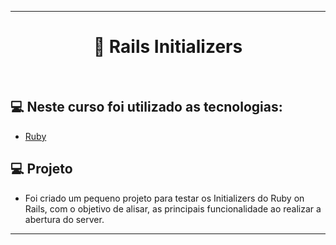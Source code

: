 ---
<h1 align="center">
  🚀 Rails Initializers 
 
</h1>
<br>
 
## 💻 Neste curso foi utilizado as tecnologias:

- [Ruby](https://www.ruby-lang.org/pt/)

## 💻 Projeto

   - Foi criado um pequeno projeto para testar os Initializers do Ruby on Rails, com o objetivo de alisar, as principais funcionalidade ao realizar a abertura do server. 

 
 ----
